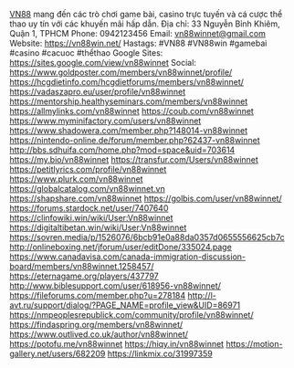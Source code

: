 [VN88](https://vn88win.net/) mang đến các trò chơi game bài, casino trực tuyến và cá cược thể thao uy tín với các khuyến mãi hấp dẫn.
Địa chỉ: 33 Nguyễn Bỉnh Khiêm, Quận 1, TPHCM
Phone: 0942123456
Email: vn88winnet@gmail.com
Website: https://vn88win.net/
Hastags: #VN88 #VN88win #gamebai #casino #cacuoc #thểthao
Google Sites: https://sites.google.com/view/vn88winnet
Social:
https://www.goldposter.com/members/vn88winnet/profile/
https://hcgdietinfo.com/hcgdietforums/members/vn88winnet/
https://vadaszapro.eu/user/profile/vn88winnet
https://mentorship.healthyseminars.com/members/vn88winnet
https://allmylinks.com/vn88winnet
https://coub.com/vn88winnet
https://www.myminifactory.com/users/vn88winnet
https://www.shadowera.com/member.php?148014-vn88winnet
https://nintendo-online.de/forum/member.php?62437-vn88winnet
http://bbs.sdhuifa.com/home.php?mod=space&uid=703614
https://my.bio/vn88winnet
https://transfur.com/Users/vn88winnet
https://petitlyrics.com/profile/vn88winnet
https://www.plurk.com/vn88winnet
https://globalcatalog.com/vn88winnet.vn
https://shapshare.com/vn88winnet
https://golbis.com/user/vn88winnet/
https://forums.stardock.net/user/7407640
https://clinfowiki.win/wiki/User:Vn88winnet
https://digitaltibetan.win/wiki/User:Vn88winnet
https://sovren.media/p/1526076/6bcb91e0a88da0357d0655556625cb7c
http://onlineboxing.net/jforum/user/editDone/335024.page
https://www.canadavisa.com/canada-immigration-discussion-board/members/vn88winnet.1258457/
https://eternagame.org/players/437797
http://www.biblesupport.com/user/618956-vn88winnet/
https://fileforums.com/member.php?u=278184
http://l-avt.ru/support/dialog/?PAGE_NAME=profile_view&UID=86971
https://nmpeoplesrepublick.com/community/profile/vn88winnet/
https://findaspring.org/members/vn88winnet/
https://www.outlived.co.uk/author/vn88winnet/
https://potofu.me/vn88winnet
https://hiqy.in/vn88winnet
https://motion-gallery.net/users/682209
https://linkmix.co/31997359